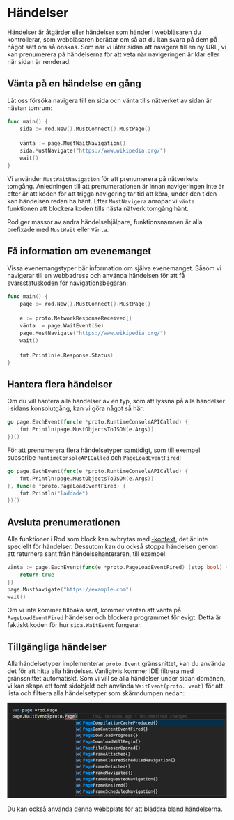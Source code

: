 # Händelser

Händelser är åtgärder eller händelser som händer i webbläsaren du kontrollerar, som webbläsaren berättar om så att du kan svara på dem på något sätt om så önskas. Som när vi låter sidan att navigera till en ny URL, vi kan prenumerera på händelserna för att veta när navigeringen är klar eller när sidan är renderad.

## Vänta på en händelse en gång

Låt oss försöka navigera till en sida och vänta tills nätverket av sidan är nästan tomrum:

```go
func main() {
    sida := rod.New().MustConnect().MustPage()

    vänta := page.MustWaitNavigation()
    sida.MustNavigate("https://www.wikipedia.org/")
    wait()
}
```

Vi använder `MustWaitNavigation` för att prenumerera på nätverkets tomgång. Anledningen till att prenumerationen är innan navigeringen inte är efter är att koden för att trigga navigering tar tid att köra, under den tiden kan händelsen redan ha hänt. Efter `MustNavigera` anropar vi `vänta` funktionen att blockera koden tills nästa nätverk tomgång hänt.

Rod ger massor av andra händelsehjälpare, funktionsnamnen är alla prefixade med `MustWait` eller `Vänta`.

## Få information om evenemanget

Vissa evenemangstyper bär information om själva evenemanget. Såsom vi navigerar till en webbadress och använda händelsen för att få svarsstatuskoden för navigationsbegäran:

```go
func main() {
    page := rod.New().MustConnect().MustPage()

    e := proto.NetworkResponseReceived{}
    vänta := page.WaitEvent(&e)
    page.MustNavigate("https://www.wikipedia.org/")
    wait()

    fmt.Println(e.Response.Status)
}
```

## Hantera flera händelser

Om du vill hantera alla händelser av en typ, som att lyssna på alla händelser i sidans konsolutgång, kan vi göra något så här:

```go
go page.EachEvent(func(e *proto.RuntimeConsoleAPICalled) {
    fmt.Println(page.MustObjectsToJSON(e.Args))
})()
```

För att prenumerera flera händelsetyper samtidigt, som till exempel subscribe `RuntimeConsoleAPICalled` och `PageLoadEventFired`:

```go
go page.EachEvent(func(e *proto.RuntimeConsoleAPICalled) {
    fmt.Println(page.MustObjectsToJSON(e.Args))
}, func(e *proto.PageLoadEventFired) {
    fmt.Println("laddade")
})()
```

## Avsluta prenumerationen

Alla funktioner i Rod som block kan avbrytas med [-kontext](context-and-timeout.md), det är inte speciellt för händelser. Dessutom kan du också stoppa händelsen genom att returnera sant från händelsehanteraren, till exempel:

```go
vänta := page.EachEvent(func(e *proto.PageLoadEventFired) (stop bool) {
    return true
})
page.MustNavigate("https://example.com")
wait()
```

Om vi inte kommer tillbaka sant, kommer väntan att vänta på `PageLoadEventFired` händelser och blockera programmet för evigt. Detta är faktiskt koden för hur `sida.WaitEvent` fungerar.

## Tillgängliga händelser

Alla händelsetyper implementerar `proto.Event` gränssnittet, kan du använda det för att hitta alla händelser. Vanligtvis kommer IDE filtrera med gränssnittet automatiskt. Som vi vill se alla händelser under sidan domänen, vi kan skapa ett tomt sidobjekt och använda `WaitEvent(proto. vent)` för att lista och filtrera alla händelsetyper som skärmdumpen nedan:

![händelselista](event-list.png)

Du kan också använda denna [webbplats](https://chromedevtools.github.io/devtools-protocol/tot/Page) för att bläddra bland händelserna.
